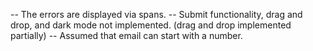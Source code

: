 -- The errors are displayed via spans.
-- Submit functionality, drag and drop, and dark mode not implemented. (drag and drop implemented partially)
-- Assumed that email can start with a number.